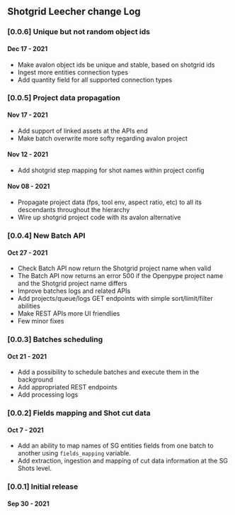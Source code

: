 ## Shotgrid Leecher change Log

### [0.0.6] Unique but not random object ids
#### Dec 17 - 2021
 - Make avalon object ids be unique and stable, based on shotgrid ids
 - Ingest more entities connection types
 - Add quantity field for all supported connection types
### [0.0.5] Project data propagation
#### Nov 17 - 2021
 - Add support of linked assets at the APIs end
 - Make batch overwrite more softy regarding avalon project
#### Nov 12 - 2021
 - Add shotgrid step mapping for shot names within project config
#### Nov 08 - 2021
 - Propagate project data (fps, tool env, aspect ratio, etc) to all its descendants throughout the hierarchy
 - Wire up shotgrid project code with its avalon alternative

### [0.0.4] New Batch API
#### Oct 27 - 2021
 - Check Batch API now return the Shotgrid project name when valid
 - The Batch API now returns an error 500 if the Openpype project name and the Shotgrid project name differs
 - Improve batches logs and related APIs
 - Add projects/queue/logs GET endpoints with simple sort/limit/filter abilities
 - Make REST APIs more UI friendlies
 - Few minor fixes

### [0.0.3] Batches scheduling
#### Oct 21 - 2021
 - Add a possibility to schedule batches and execute them in the background
 - Add appropriated REST endpoints
 - Add processing logs

### [0.0.2] Fields mapping and Shot cut data
#### Oct 7 - 2021
 - Add an ability to map names of SG entities fields from one batch to another using `fields_mapping` variable.
 - Add extraction, ingestion and mapping of cut data information at the SG Shots level.

### [0.0.1] Initial release
#### Sep 30 - 2021
